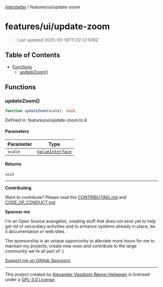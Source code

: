 [interstellar](../../README.md) / features/ui/update-zoom

# features/ui/update-zoom

> Last updated 2025-03-18T11:22:37.508Z

## Table of Contents

- [Functions](#functions)
  - [updateZoom()](#updatezoom)

## Functions

### updateZoom()

```ts
function updateZoom(scale): void;
```

Defined in: features/ui/update-zoom.ts:4

#### Parameters

| Parameter | Type                                                       |
| --------- | ---------------------------------------------------------- |
| `scale`   | [`ValueInterface`](../../types/distance.md#valueinterface) |

#### Returns

`void`

---

**Contributing**

Want to contribute? Please read the
[CONTRIBUTING.md](https://github.com/phun-ky/interstellar/blob/main/CONTRIBUTING.md)
and
[CODE_OF_CONDUCT.md](https://github.com/phun-ky/interstellar/blob/main/CODE_OF_CONDUCT.md)

**Sponsor me**

I'm an Open Source evangelist, creating stuff that does not exist yet to help
get rid of secondary activities and to enhance systems already in place, be it
documentation or web sites.

The sponsorship is an unique opportunity to alleviate more hours for me to
maintain my projects, create new ones and contribute to the large community
we're all part of :)

[Support me on GitHub Sponsors](https://github.com/sponsors/phun-ky).

---

This project created by [Alexander Vassbotn Røyne-Helgesen](http://phun-ky.net)
is licensed under a
[GPL-3.0 License](https://choosealicense.com/licenses/gpl-3.0/).
